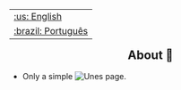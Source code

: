 <table align="right">
 <tr><td><a href="https://github.com/isyuricunha/unes-page/blob/main/README.md">:us: English</a></td></tr>
 <tr><td><a href="https://github.com/isyuricunha/unes-page/blob/main/README-pt-br.md">:brazil: Português</a></td></tr>
</table>

### <h2 align="center"> About 📄 </h2>

- Only a simple ![Unes](https://www.educaedu-brasil.com/centros/unes--faculdade-do-espirito-santo-uni1504) page.
